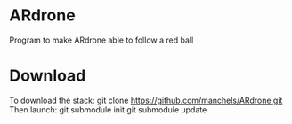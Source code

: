 ARdrone
=======

Program to make ARdrone able to follow a red ball

Download
========

To download the stack:
  git clone https://github.com/manchels/ARdrone.git
Then launch:
  git submodule init
  git submodule update
